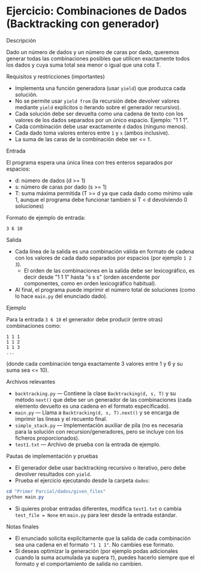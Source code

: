 # Ejercicio: Combinaciones de Dados (Backtracking con generador)

Descripción

Dado un número de dados y un número de caras por dado, queremos generar todas las
combinaciones posibles que utilicen exactamente todos los dados y cuya suma total
sea menor o igual que una cota T.

Requisitos y restricciones (importantes)

-   Implementa una función generadora (usar `yield`) que produzca cada solución.
-   No se permite usar `yield from` (la recursión debe devolver valores mediante
    `yield` explícitos o iterando sobre el generador recursivo).
-   Cada solución debe ser devuelta como una cadena de texto con los valores
    de los dados separados por un único espacio. Ejemplo: "1 1 1".
-   Cada combinación debe usar exactamente `d` dados (ninguno menos).
-   Cada dado toma valores enteros entre `1` y `s` (ambos inclusive).
-   La suma de las caras de la combinación debe ser <= `T`.

Entrada

El programa espera una única línea con tres enteros separados por espacios:

-   d: número de dados (d >= 1)
-   s: número de caras por dado (s >= 1)
-   T: suma máxima permitida (T >= d ya que cada dado como mínimo vale 1, aunque
    el programa debe funcionar también si T < d devolviendo 0 soluciones)

Formato de ejemplo de entrada:

```
3 6 10
```

Salida

-   Cada línea de la salida es una combinación válida en formato de cadena con
    los valores de cada dado separados por espacios (por ejemplo `1 2 3`).
    -   El orden de las combinaciones en la salida debe ser lexicográfico, es decir
        desde "1 1 1" hasta "s s s" (orden ascendente por componentes, como en
        orden lexicográfico habitual).
-   Al final, el programa puede imprimir el número total de soluciones (como lo
    hace `main.py` del enunciado dado).

Ejemplo

Para la entrada `3 6 10` el generador debe producir (entre otras) combinaciones
como:

```
1 1 1
1 1 2
1 1 3
...
```

(donde cada combinación tenga exactamente 3 valores entre 1 y 6 y su suma sea <= 10).

Archivos relevantes

-   `backtracking.py` — Contiene la clase `Backtracking(d, s, T)` y su método `next()`
    que debe ser un generador de las combinaciones (cada elemento devuelto es una
    cadena en el formato especificado).
-   `main.py` — Llama a `Backtracking(d, s, T).next()` y se encarga de imprimir las
    líneas y el recuento final.
-   `simple_stack.py` — Implementación auxiliar de pila (no es necesaria para la
    solución con recursion/generadores, pero se incluye con los ficheros proporcionados).
-   `test1.txt` — Archivo de prueba con la entrada de ejemplo.

Pautas de implementación y pruebas

-   El generador debe usar backtracking recursivo o iterativo, pero debe
    devolver resultados con `yield`.
-   Prueba el ejercicio ejecutando desde la carpeta `dados`:

```powershell
cd "Primer Parcial/dados/given_files"
python main.py
```

-   Si quieres probar entradas diferentes, modifica `test1.txt` o cambia
    `test_file = None` en `main.py` para leer desde la entrada estándar.

Notas finales

-   El enunciado solicita explícitamente que la salida de cada combinación sea
    una cadena en el formato `"1 1 1"`. No cambies ese formato.
-   Si deseas optimizar la generación (por ejemplo podas adicionales cuando la
    suma acumulada ya supera `T`), puedes hacerlo siempre que el formato y el
    comportamiento de salida no cambien.
